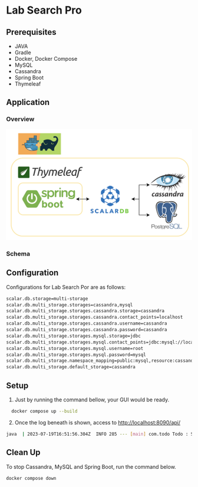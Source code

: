 # Lab Search Pro
## Prerequisites
- JAVA
- Gradle
- Docker, Docker Compose
- MySQL
- Cassandra
- Spring Boot
- Thymeleaf

## Application
### Overview
<img src="architecture.png" alt="architecture" width="600"/>

### Schema

## Configuration
Configurations for Lab Search Por are as follows:
```bash
scalar.db.storage=multi-storage
scalar.db.multi_storage.storages=cassandra,mysql
scalar.db.multi_storage.storages.cassandra.storage=cassandra
scalar.db.multi_storage.storages.cassandra.contact_points=localhost
scalar.db.multi_storage.storages.cassandra.username=cassandra
scalar.db.multi_storage.storages.cassandra.password=cassandra
scalar.db.multi_storage.storages.mysql.storage=jdbc
scalar.db.multi_storage.storages.mysql.contact_points=jdbc:mysql://localhost:3306/
scalar.db.multi_storage.storages.mysql.username=root
scalar.db.multi_storage.storages.mysql.password=mysql
scalar.db.multi_storage.namespace_mapping=public:mysql,resource:cassandra
scalar.db.multi_storage.default_storage=cassandra
```

## Setup
1. Just by running the command bellow, your GUI would be ready.
```bash
  docker compose up --build
```

2. Once the log beneath is shown, access to [http://localhost:8090/api/](http://localhost:8090/api/)
```bash
java  | 2023-07-19T16:51:56.304Z  INFO 285 --- [main] com.todo Todo : Started Todo in ~
```

## Clean Up
To stop Cassandra, MySQL and Spring Boot, run the command below.
```bash
docker compose down
```
